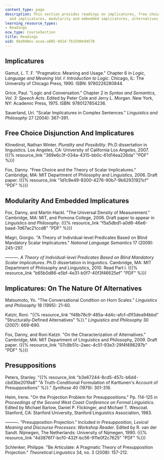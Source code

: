 ```yaml
---
content_type: page
description: This section provides readings on implicatures, free choice disjunction
  and implicatures, modularity and embedded implicatures, alternatives, and presuppositions.
learning_resource_types:
- Readings
ocw_type: CourseSection
title: Readings
uid: 9be9d0ec-acaa-a885-9d1d-fb1590e94570
---
```


Implicatures
------------

Gamut, L. T. F. "Pragmatics: Meaning and Usage." Chapter 6 in _Logic, Language and Meaning Vol. I: Introduction to Logic_. Chicago, IL: The University of Chicago Press, 1990. ISBN: 9780226280844.

Grice, Paul. "Logic and Conversation." Chapter 2 in _Syntax and Semantics, Vol. 3: Speech Acts_. Edited by Peter Cole and Jerry L. Morgan. New York, NY: Academic Press, 1975. ISBN: 9780127854236.

Sauerland, Uri. "Scalar Implicatures in Complex Sentences." _Linguistics and Philosophy_ 27 (2004): 367–391.

Free Choice Disjunction And Implicatures
----------------------------------------

Klinedinst, Nathan Winter. _Plurality and Possibility_. Ph.D dissertation in linguistics. Los Angeles, CA: University of California Los Angeles, 2007. ({{% resource_link "369e6c3f-034a-4315-bb0c-61d14ea226da" "PDF" %}})

Fox, Danny. "Free Choice and the Theory of Scalar Implicatures." Cambridge, MA: MIT Department of Philosophy and Linguistics, 2006. Draft paper. ({{% resource_link "1d1c9e49-8300-4276-90b7-9b62931921cf" "PDF" %}})

Modularity And Embedded Implicatures
------------------------------------

Fox, Danny, and Martin Hackl. "The Universal Density of Measurement." Cambridge, MA: MIT, and Pomona College, 2006. Draft paper to appear in _Linguistics and Philosophy_. ({{% resource_link "f5a5dbd1-a0d6-46e6-baad-7d67ac21ccd8" "PDF" %}})

Magri, Giorgio. "A Theory of Individual-level Predicates Based on Blind Mandatory Scalar Implicatures." _National Language Semantics_ 17 (2009): 245–297.

———. _A Theory of Individual-level Predicates Based on Blind Mandatory Scalar Implicatures_. Ph.D dissertation in linguistics. Cambridge, MA: MIT Department of Philosophy and Linguistics, 2010. Read Part I. ({{% resource_link "b65b0d86-e5bf-4e31-b0f7-40f3f46625ef" "PDF" %}})

Implicatures: On The Nature Of Alternatives
-------------------------------------------

Matsumoto, Yo. "The Conversational Condition on Horn Scales." _Linguistics and Philosophy_ 18 (1995): 21-60.

Katzir, Roni. "{{% resource_link "f48b78c9-485a-4d4c-afcf-d1f3dea94bbd" "Structurally-Defined Alternatives" %}}." _Linguistics and Philosophy_ 30 (2007): 669–690.

Fox, Danny, and Roni Katzir. "On the Characterization of Alternatives." Cambridge, MA: MIT Department of Linguistics and Philosophy, 2009. Draft paper. ({{% resource_link "07c8b51c-2aec-4c51-93e3-29f4f498297b" "PDF" %}})

Presuppositions
---------------

Peters, Stanley. "{{% resource_link "b3e67244-8cd5-457c-b6d4-cbd3be2019a8" "A Truth-Conditional Formulation of Karttunen's Account of Presuppositions" %}}." _Synthese_ 40 (1979): 301-316.

Heim, Irene. "On the Projection Problem for Presuppositions." Pp. 114-125 in _Proceedings of the Second West Coast Conference on Formal Linguistics_. Edited by Michael Barlow, Daniel P. Flickinger, and Michael T. Wescoat. Stanford, CA: Stanford University, Stanford Linguistics Association, 1983.

———. "Presupposition Projection." Included in _Presupposition, Lexical Meaning and Discourse Processes: Workshop Reader_. Edited by R. van der Sandt. Nijmegen, The Netherlands: University of Nijmegen, 1990. ({{% resource_link "4d3876f7-bcf0-432f-bc56-911e0f2c7625" "PDF" %}})

Schlenker, Philippe. "Be Articulate: A Pragmatic Theory of Presupposition Projection." _Theoretical Linguistics_ 34, no. 3 (2008): 157-212.